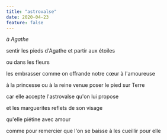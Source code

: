 ```yaml
---
title: "astrovalse"
date: 2020-04-23
feature: false
---
```


*à Agathe*

sentir les pieds d'Agathe
et partir aux étoiles

ou dans les fleurs

les embrasser comme on offrande notre cœur
à l'amoureuse

à la princesse ou à la reine
venue poser le pied sur Terre

car elle accepte l'astrovalse
qu'on lui propose

et les marguerites reflets
de son visage

qu'elle piétine avec amour

comme pour remercier que l'on se baisse
à les cueillir pour elle
